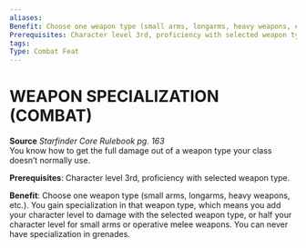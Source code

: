 ```yaml
---
aliases: 
Benefit: Choose one weapon type (small arms, longarms, heavy weapons, etc.). You gain specialization in that weapon type, which means you add your character level to damage with the selected weapon type, or half your character level for small arms or operative melee weapons. You can never have specialization in grenades.
Prerequisites: Character level 3rd, proficiency with selected weapon type.
tags: 
Type: Combat Feat
---
```

# WEAPON SPECIALIZATION (COMBAT)
**Source** _Starfinder Core Rulebook pg. 163_  
You know how to get the full damage out of a weapon type your class doesn’t normally use.

**Prerequisites**: Character level 3rd, proficiency with selected weapon type.

**Benefit**: Choose one weapon type (small arms, longarms, heavy weapons, etc.). You gain specialization in that weapon type, which means you add your character level to damage with the selected weapon type, or half your character level for small arms or operative melee weapons. You can never have specialization in grenades.